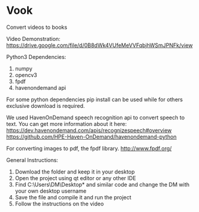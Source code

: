 # Vook
Convert videos to books

Video Demonstration: https://drive.google.com/file/d/0B8dWk4VUfeMeVVFqbjhWSmJPNFk/view

Python3 Dependencies: 
  1. numpy
  2. opencv3
  3. fpdf
  4. havenondemand api 
  
  
For some python dependencies pip install can be used while for others exclusive download is required.

We used HavenOnDemand speech recognition api to convert speech to text. You can get more information about it here:
https://dev.havenondemand.com/apis/recognizespeech#overview
https://github.com/HPE-Haven-OnDemand/havenondemand-python

For converting images to pdf, the fpdf library.
http://www.fpdf.org/


General Instructions:
  1. Download the folder and keep it in your desktop
  2. Open the project using qt editor or any other IDE
  3. Find C:\Users\DM\Desktop\* and similar code and change the DM with your own desktop username
  4. Save the file and compile it and run the project
  5. Follow the instructions on the video
